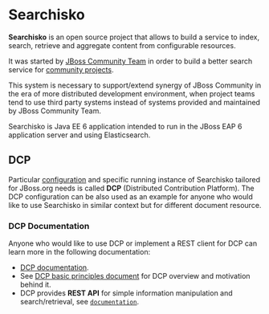 # Searchisko

**Searchisko** is an open source project that allows to build a service
to index, search, retrieve and aggregate content from configurable resources.

It was started by [JBoss Community Team](https://github.com/jbossorg) in order
to build a better search service for [community projects](http://www.jboss.org/projects).

This system is necessary to support/extend synergy of JBoss Community in the era of more distributed development
environment, when project teams tend to use third party systems instead of systems provided and maintained
by JBoss Community Team.

Searchisko is Java EE 6 application intended to run in the JBoss EAP 6 application server and using Elasticsearch.

## DCP

Particular [configuration](configuration) and specific running instance of Searchisko tailored for JBoss.org needs
is called **DCP** (Distributed Contribution Platform). The DCP configuration can be also used as an example for anyone who
would like to use Searchisko in similar context but for different document resource.

### DCP Documentation

Anyone who would like to use DCP or implement a REST client for DCP can learn more in the following documentation:

- [DCP documentation](documentation/README.md).
- See [DCP basic principles document](documentation/basic_principles_and_architecture.md) for DCP overview and motivation behind it.
- DCP provides **REST API** for simple information manipulation and search/retrieval, see [`documentation`](documentation/README.md).
